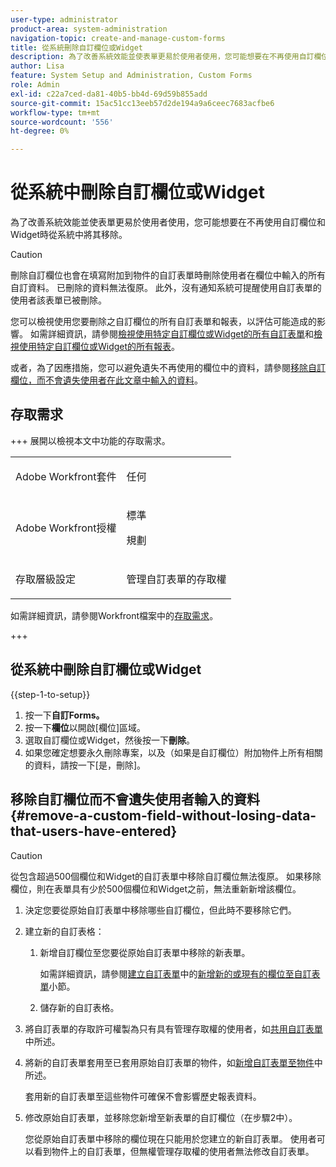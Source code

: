 ```yaml
---
user-type: administrator
product-area: system-administration
navigation-topic: create-and-manage-custom-forms
title: 從系統刪除自訂欄位或Widget
description: 為了改善系統效能並使表單更易於使用者使用，您可能想要在不再使用自訂欄位和Widget時從系統中將其移除。
author: Lisa
feature: System Setup and Administration, Custom Forms
role: Admin
exl-id: c22a7ced-da81-40b5-bb4d-69d59b855add
source-git-commit: 15ac51cc13eeb57d2de194a9a6ceec7683acfbe6
workflow-type: tm+mt
source-wordcount: '556'
ht-degree: 0%

---
```


# 從系統中刪除自訂欄位或Widget

為了改善系統效能並使表單更易於使用者使用，您可能想要在不再使用自訂欄位和Widget時從系統中將其移除。

>[!CAUTION]
>
>刪除自訂欄位也會在填寫附加到物件的自訂表單時刪除使用者在欄位中輸入的所有自訂資料。 已刪除的資料無法復原。 此外，沒有通知系統可提醒使用自訂表單的使用者該表單已被刪除。
>
>您可以檢視使用您要刪除之自訂欄位的所有自訂表單和報表，以評估可能造成的影響。 如需詳細資訊，請參閱[檢視使用特定自訂欄位或Widget的所有自訂表單](../../../administration-and-setup/customize-workfront/create-manage-custom-forms/view-all-custom-forms-that-use-a-particular-custom-field.md)和[檢視使用特定自訂欄位或Widget的所有報表](../../../administration-and-setup/customize-workfront/create-manage-custom-forms/view-all-reports-that-use-a-particular-custom-field.md)。
>
>或者，為了因應措施，您可以避免遺失不再使用的欄位中的資料，請參閱[移除自訂欄位，而不會遺失使用者在此文章中輸入的資料](#remove-a-custom-field-without-losing-data-that-users-have-entered)。

## 存取需求

+++ 展開以檢視本文中功能的存取需求。

<table style="table-layout:auto"> 
 <col> 
 <col> 
 <tbody> 
  <tr> 
   <td>Adobe Workfront套件</td> 
   <td><p>任何</p></td> 
  </tr> 
  <tr> 
   <td>Adobe Workfront授權</td> 
   <td><p>標準</p>
       <p>規劃</p></td>
  </tr> 
  <tr> 
   <td>存取層級設定</td> 
   <td> <p>管理自訂表單的存取權</p> </td> 
  </tr>  
 </tbody> 
</table>

如需詳細資訊，請參閱Workfront檔案中的[存取需求](/help/quicksilver/administration-and-setup/add-users/access-levels-and-object-permissions/access-level-requirements-in-documentation.md)。

+++

## 從系統中刪除自訂欄位或Widget

{{step-1-to-setup}}

1. 按一下&#x200B;**自訂Forms。**
1. 按一下&#x200B;**欄位**&#x200B;以開啟[欄位]區域。
1. 選取自訂欄位或Widget，然後按一下&#x200B;**刪除**。
1. 如果您確定想要永久刪除專案，以及（如果是自訂欄位）附加物件上所有相關的資料，請按一下[是，刪除] **&#x200B;**。

## 移除自訂欄位而不會遺失使用者輸入的資料 {#remove-a-custom-field-without-losing-data-that-users-have-entered}

>[!CAUTION]
>
>從包含超過500個欄位和Widget的自訂表單中移除自訂欄位無法復原。 如果移除欄位，則在表單具有少於500個欄位和Widget之前，無法重新新增該欄位。

1. 決定您要從原始自訂表單中移除哪些自訂欄位，但此時不要移除它們。
1. 建立新的自訂表格：

   1. 新增自訂欄位至您要從原始自訂表單中移除的新表單。

      如需詳細資訊，請參閱[建立自訂表單](/help/quicksilver/administration-and-setup/customize-workfront/create-manage-custom-forms/form-designer/design-a-form/design-a-form.md#add-new-or-existing-fields-to-your-custom-form)中的[新增新的或現有的欄位至自訂表單](/help/quicksilver/administration-and-setup/customize-workfront/create-manage-custom-forms/form-designer/design-a-form/design-a-form.md)小節。

   1. 儲存新的自訂表格。

1. 將自訂表單的存取許可權製為只有具有管理存取權的使用者，如[共用自訂表單](../../../administration-and-setup/customize-workfront/create-manage-custom-forms/share-access-to-a-custom-form.md)中所述。
1. 將新的自訂表單套用至已套用原始自訂表單的物件，如[新增自訂表單至物件](../../../workfront-basics/work-with-custom-forms/add-a-custom-form-to-an-object.md)中所述。

   套用新的自訂表單至這些物件可確保不會影響歷史報表資料。

1. 修改原始自訂表單，並移除您新增至新表單的自訂欄位（在步驟2中）。

   您從原始自訂表單中移除的欄位現在只能用於您建立的新自訂表單。 使用者可以看到物件上的自訂表單，但無權管理存取權的使用者無法修改自訂表單。
